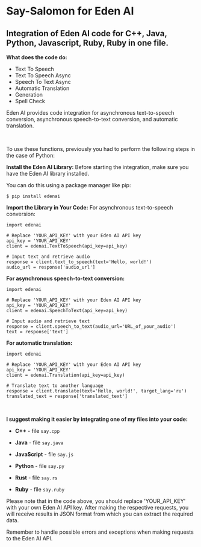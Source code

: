 # Say-Salomon for Eden AI
## Integration of Eden AI code for C++, Java, Python, Javascript, Ruby, Ruby in one file.

**What does the code do:**
* Text To Speech
* Text To Speech Async
* Speech To Text Async
* Automatic Translation
* Generation
* Spell Check


Eden AI provides code integration for asynchronous text-to-speech conversion, asynchronous speech-to-text conversion, and automatic translation. 

&nbsp;

To use these functions, previously you had to perform the following steps in the case of Python:

**Install the Eden AI Library:** Before starting the integration, make sure you have the Eden AI library installed. 

You can do this using a package manager like pip:

``$ pip install edenai``

**Import the Library in Your Code:**
For asynchronous text-to-speech conversion:

```
import edenai

# Replace 'YOUR_API_KEY' with your Eden AI API key
api_key = 'YOUR_API_KEY'
client = edenai.TextToSpeech(api_key=api_key)

# Input text and retrieve audio
response = client.text_to_speech(text='Hello, world!')
audio_url = response['audio_url']
```

**For asynchronous speech-to-text conversion:**
```
import edenai

# Replace 'YOUR_API_KEY' with your Eden AI API key
api_key = 'YOUR_API_KEY'
client = edenai.SpeechToText(api_key=api_key)

# Input audio and retrieve text
response = client.speech_to_text(audio_url='URL_of_your_audio')
text = response['text']
```

**For automatic translation:**
```
import edenai

# Replace 'YOUR_API_KEY' with your Eden AI API key
api_key = 'YOUR_API_KEY'
client = edenai.Translation(api_key=api_key)

# Translate text to another language
response = client.translate(text='Hello, world!', target_lang='ru')
translated_text = response['translated_text']
```
&nbsp;

**I suggest making it easier by integrating one of my files into your code:**

* **С++** - file ``say.cpp``

* **Java** - file ``say.java``

* **JavaScript** - file ``say.js``

* **Python** - file ``say.py``

* **Rust** - file ``say.rs``

* **Ruby** - file ``say.ruby``



Please note that in the code above, you should replace 'YOUR_API_KEY' with your own Eden AI API key. After making the respective requests, you will receive results in JSON format from which you can extract the required data.

Remember to handle possible errors and exceptions when making requests to the Eden AI API.





